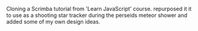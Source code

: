Cloning a Scrimba tutorial from 'Learn JavaScript' course.
repurposed it it to use as a shooting star tracker during the perseids meteor shower and added some of my own design ideas.
